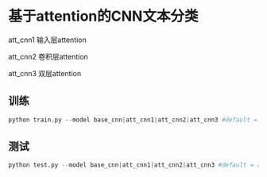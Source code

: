 # 基于attention的CNN文本分类

att_cnn1 输入层attention

att_cnn2 卷积层attention

att_cnn3 双层attention

## 训练

```python
python train.py --model base_cnn|att_cnn1|att_cnn2|att_cnn3 #default = att_cnn3
```

## 测试

```python
python test.py --model base_cnn|att_cnn1|att_cnn2|att_cnn3 #default = att_cnn3
```
